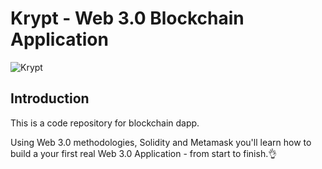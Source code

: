 # Krypt - Web 3.0 Blockchain Application
![Krypt](https://i.ibb.co/DVF4tNW/image.png)

## Introduction
This is a code repository for blockchain dapp.

Using Web 3.0 methodologies, Solidity and Metamask you'll learn how to build a your first real Web 3.0 Application - from start to finish.👌
